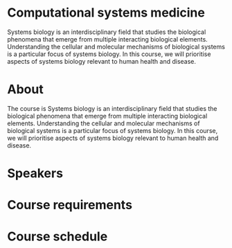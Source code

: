 # Computational systems medicine
Systems biology is an interdisciplinary field that studies the biological phenomena that emerge from multiple interacting biological elements.
Understanding the cellular and molecular mechanisms of biological systems is a particular focus of systems biology.
In this course, we will prioritise aspects of systems biology relevant to human health and disease.  

# About
The course is
Systems biology is an interdisciplinary field that studies the biological phenomena that emerge from multiple interacting biological elements.
Understanding the cellular and molecular mechanisms of biological systems is a particular focus of systems biology.
In this course, we will prioritise aspects of systems biology relevant to human health and disease.



# Speakers

# Course requirements

# Course schedule
